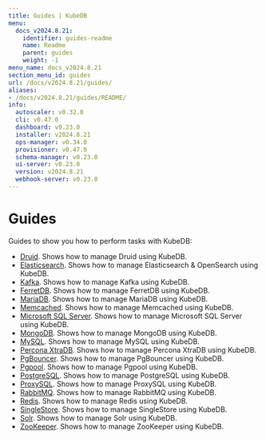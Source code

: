 ```yaml
---
title: Guides | KubeDB
menu:
  docs_v2024.8.21:
    identifier: guides-readme
    name: Readme
    parent: guides
    weight: -1
menu_name: docs_v2024.8.21
section_menu_id: guides
url: /docs/v2024.8.21/guides/
aliases:
- /docs/v2024.8.21/guides/README/
info:
  autoscaler: v0.32.0
  cli: v0.47.0
  dashboard: v0.23.0
  installer: v2024.8.21
  ops-manager: v0.34.0
  provisioner: v0.47.0
  schema-manager: v0.23.0
  ui-server: v0.23.0
  version: v2024.8.21
  webhook-server: v0.23.0
---
```


# Guides

Guides to show you how to perform tasks with KubeDB:
- [Druid](/docs/v2024.8.21/guides/kafka/README). Shows how to manage Druid using KubeDB.
- [Elasticsearch](/docs/v2024.8.21/guides/elasticsearch/README). Shows how to manage Elasticsearch & OpenSearch using KubeDB.
- [Kafka](/docs/v2024.8.21/guides/kafka/README). Shows how to manage Kafka using KubeDB.
- [FerretDB](/docs/v2024.8.21/guides/ferretdb/README). Shows how to manage FerretDB using KubeDB.
- [MariaDB](/docs/v2024.8.21/guides/mariadb). Shows how to manage MariaDB using KubeDB.
- [Memcached](/docs/v2024.8.21/guides/memcached/README). Shows how to manage Memcached using KubeDB.
- [Microsoft SQL Server](/docs/v2024.8.21/guides/mssqlserver/README). Shows how to manage Microsoft SQL Server using KubeDB.
- [MongoDB](/docs/v2024.8.21/guides/mongodb/README). Shows how to manage MongoDB using KubeDB.
- [MySQL](/docs/v2024.8.21/guides/mysql/README). Shows how to manage MySQL using KubeDB.
- [Percona XtraDB](/docs/v2024.8.21/guides/percona-xtradb/README). Shows how to manage Percona XtraDB using KubeDB.
- [PgBouncer](/docs/v2024.8.21/guides/pgbouncer/README). Shows how to manage PgBouncer using KubeDB.
- [Pgpool](/docs/v2024.8.21/guides/pgpool/README). Shows how to manage Pgpool using KubeDB.
- [PostgreSQL](/docs/v2024.8.21/guides/postgres/README). Shows how to manage PostgreSQL using KubeDB.
- [ProxySQL](/docs/v2024.8.21/guides/proxysql/README). Shows how to manage ProxySQL using KubeDB.
- [RabbitMQ](/docs/v2024.8.21/guides/rabbitmq/README). Shows how to manage RabbitMQ using KubeDB.
- [Redis](/docs/v2024.8.21/guides/redis/README). Shows how to manage Redis using KubeDB.
- [SingleStore](/docs/v2024.8.21/guides/singlestore/README). Shows how to manage SingleStore using KubeDB.
- [Solr](/docs/v2024.8.21/guides/solr/README). Shows how to manage Solr using KubeDB.
- [ZooKeeper](/docs/v2024.8.21/guides/zookeeper/README). Shows how to manage ZooKeeper using KubeDB.
